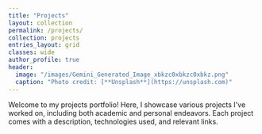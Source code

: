 ```yaml
---
title: "Projects"
layout: collection
permalink: /projects/
collection: projects
entries_layout: grid
classes: wide
author_profile: true
header:
  image: "/images/Gemini_Generated_Image_xbkzc0xbkzc0xbkz.png"
  caption: "Photo credit: [**Unsplash**](https://unsplash.com)"
---
```


Welcome to my projects portfolio! Here, I showcase various projects I've worked on, including both academic and personal endeavors. Each project comes with a description, technologies used, and relevant links.
